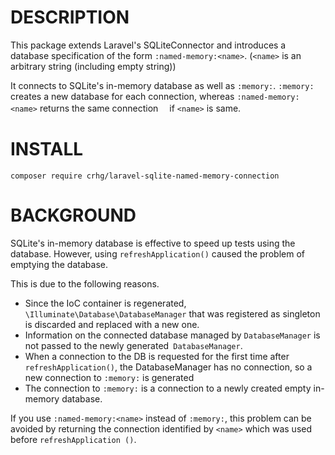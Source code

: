 # DESCRIPTION

This package extends Laravel's SQLiteConnector and introduces a database specification of the form `:named-memory:<name>`.
(`<name>` is an arbitrary string (including empty string))

It connects to SQLite's in-memory database as well as `:memory:`.
`:memory:` creates a new database for each connection, whereas `:named-memory:<name>` returns the same connection　
if `<name>` is same.

# INSTALL

```shell
composer require crhg/laravel-sqlite-named-memory-connection
```

# BACKGROUND

SQLite's in-memory database is effective to speed up tests using the database.
However, using `refreshApplication()` caused the problem of emptying the database.

This is due to the following reasons.

* Since the IoC container is regenerated, `\Illuminate\Database\DatabaseManager` that was registered as singleton is discarded and replaced with a new one.
* Information on the connected database managed by `DatabaseManager` is not passed to the newly generated` DatabaseManager`.
* When a connection to the DB is requested for the first time after `refreshApplication()`, the DatabaseManager has no connection, so a new connection to `:memory:` is generated
* The connection to `:memory:` is a connection to a newly created empty in-memory database.

If you use `:named-memory:<name>` instead of `:memory:`, 
this problem can be avoided by returning the connection identified by `<name>`
which was used before `refreshApplication ()`.
